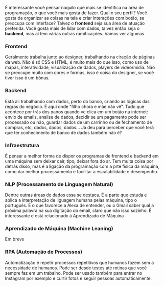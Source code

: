 É interessante você pensar naquilo que mais se identifica na área de programação, o que você mais gosta de fazer. Qual o seu perfil? Você gosta de organizar as coisas na tela e criar interações com botão, se preocupa com interface? Talvez o **frontend** seja sua área de atuação preferida. Você gosta mais de lidar com dados, talvez então seja o **backend**, mas aí tem várias outras ramificações. Vamos ver algumas

### Frontend

Geralmente trabalha junto ao designer, trabalhando na ciração de páginas da web. Não é só CSS e HTML, é muito mais do que isso, como uso de mapas, interatividade, visualização de dados, players de vídeo/mídia. Não se preocupe muito com cores e formas, isso é coisa do designer, se você tiver isso é um bônus.

### Backend

Está ali trabalhando com dados, perto do banco, criando as lógicas das regras do negócio. É aqui onde "filho chora e mãe não vê". Tudo que acontece por trás dos panos quando vc clica em um botão na internet: envio de emails, analise de dados, decidir se um pagamento pode ser processado ou não, guardar dados de um carrinho ou de fechamento de compras, etc, dados, dados, dados... Já deu para perceber que você terá que ter conhecimento de banco de dados também não é?

### Infraestrutura

É pensar a melhor forma de dispor os programas de frontend e backend em uma máquina sem deixar cair, tipo, deixar fora do ar. Tem muita coisa por detrás disso, mas é a ligação da programação com a prte física da máquina, como dar melhor processamento e facilitar a escalabilidade e desempenho.

### NLP (Processamento de Linguagem Natural)

Dentre outras áreas de dados essa se destaca. É a parte que estuda e aplica a interpretação de liguagem humana pelas máquina, tipo o português. É o que favorece a Alexa de entender, ou o Gmail saber qual a próxima palavra na sua digitação do email, claro que não isso sozinho. É interessante e está relacionado à Aprendizado de Máquina

### Aprendizado de Máquina (Machine Leaning)

Em breve

### RPA (Automação de Processos)

Automatização é repetir processos repetitivos que humanos fazem sem a necessidade de humanos. Pode ser desde testes até rotinas que você sempre faz em um trabalho. Pode ser usado também para entrar no Instagram por exemplo e curtir fotos e seguir pessoas automaticamente. 